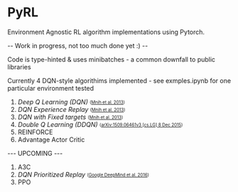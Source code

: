 # PyRL
Environment Agnostic RL algorithm implementations using Pytorch.

-- Work in progress, not too much done yet :) --

Code is type-hinted & uses minibatches - a common downfall to public libraries

Currently 4 DQN-style algorithims implemented - see exmples.ipynb for one particular environment tested

1. *Deep Q Learning (DQN)* <sub><sup> ([Mnih et al. 2013](https://arxiv.org/pdf/1312.5602.pdf)) </sup></sub>  
2. *DQN Experience Replay*  <sub><sup> ([Mnih et al. 2013](https://arxiv.org/pdf/1312.5602.pdf)) </sup></sub> 
3. *DQN with Fixed targets* <sub><sup>([Mnih et al. 2013](https://arxiv.org/pdf/1312.5602.pdf)) </sup></sub> 
4. *Double Q Learning (DDQN)* <sub><sup> ([arXiv:1509.06461v3 [cs.LG] 8 Dec 2015](https://arxiv.org/pdf/1509.06461v3.pdf)) </sup></sub>   
5. REINFORCE
6. Advantage Actor Critic

 --- UPCOMING ---
 1. A3C
2. *DQN Prioritized Replay* <sub><sup> ([Google DeepMind et al. 2016](https://arxiv.org/pdf/1511.05952v3.pdf)) </sup></sub>   
3. PPO
